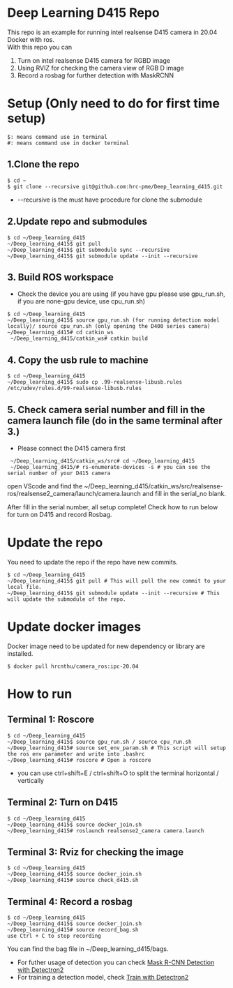 # Deep Learning D415 Repo
This repo is an example for running intel realsense D415 camera in 20.04 Docker with ros.  
With this repo you can 
1. Turn on intel realsense D415 camera for RGBD image
2. Using RVIZ for checking the camera view of RGB D image 
3. Record a rosbag for further detection with MaskRCNN  

# Setup (Only need to do for first time setup)
```
$: means command use in terminal  
#: means command use in docker terminal  
```
## 1.Clone the repo
```
$ cd ~
$ git clone --recursive git@github.com:hrc-pme/Deep_learning_d415.git
```
* --recursive is the must have procedure for clone the submodule


## 2.Update repo and submodules

```
$ cd ~/Deep_learning_d415
~/Deep_learning_d415$ git pull
~/Deep_learning_d415$ git submodule sync --recursive
~/Deep_learning_d415$ git submodule update --init --recursive
```

## 3. Build ROS workspace
* Check the device you are using (if you have gpu please use gpu_run.sh, if you are none-gpu device, use cpu_run.sh)
```
$ cd ~/Deep_learning_d415
~/Deep_learning_d415$ source gpu_run.sh (for running detection model locally)/ source cpu_run.sh (only opening the D400 series camera)
~/Deep_learning_d415# cd catkin_ws
 ~/Deep_learning_d415/catkin_ws# catkin build 
```
## 4. Copy the usb rule to machine
```
$ cd ~/Deep_learning_d415
~/Deep_learning_d415$ sudo cp .99-realsense-libusb.rules /etc/udev/rules.d/99-realsense-libusb.rules
``` 

## 5. Check camera serial number and fill in the camera launch file (do in the same terminal after 3.)
* Please connect the D415 camera first
```
 ~/Deep_learning_d415/catkin_ws/src# cd ~/Deep_learning_d415
 ~/Deep_learning_d415/# rs-enumerate-devices -s # you can see the serial number of your D415 camera
```
open VScode and find the ~/Deep_learning_d415/catkin_ws/src/realsense-ros/realsense2_camera/launch/camera.launch and fill in the serial_no blank.

After fill in the serial number, all setup complete! Check how to run below for turn on D415 and record Rosbag.

# Update the repo
You need to update the repo if the repo have new commits.
```
$ cd ~/Deep_learning_d415
~/Deep_learning_d415$ git pull # This will pull the new commit to your local file.
~/Deep_learning_d415$ git submodule update --init --recursive # This will update the submodule of the repo.
```
# Update docker images
Docker image need to be updated for new dependency or library are installed.
```
$ docker pull hrcnthu/camera_ros:ipc-20.04
```

# How to run   
## Terminal 1: Roscore
```
$ cd ~/Deep_learning_d415
~/Deep_learning_d415$ source gpu_run.sh / source cpu_run.sh
~/Deep_learning_d415# source set_env_param.sh # This script will setup the ros env parameter and write into .bashrc
~/Deep_learning_d415# roscore # Open a roscore
```
* you can use ctrl+shift+E / ctrl+shift+O to split the terminal horizontal / vertically

## Terminal 2: Turn on D415 
```
$ cd ~/Deep_learning_d415
~/Deep_learning_d415$ source docker_join.sh 
~/Deep_learning_d415# roslaunch realsense2_camera camera.launch
```


## Terminal 3: Rviz for checking the image
```
$ cd ~/Deep_learning_d415
~/Deep_learning_d415$ source docker_join.sh 
~/Deep_learning_d415# source check_d415.sh
```

## Terminal 4: Record a rosbag
```
$ cd ~/Deep_learning_d415
~/Deep_learning_d415$ source docker_join.sh 
~/Deep_learning_d415# source record_bag.sh
use Ctrl + C to stop recording
```

You can find the bag file in ~/Deep_learning_d415/bags.

* For futher usage of detection you can check [Mask R-CNN Detection with Detectron2](https://github.com/hrc-pme/Deep_learning_d415/blob/main/tutorial/maskrcnn.md)
* For training a detection model, check [Train with Detectron2](https://github.com/hrc-pme/Deep_learning_d415/tree/main/Training)